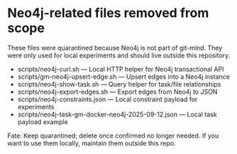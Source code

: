 # Neo4j-related files removed from scope

These files were quarantined because Neo4j is not part of git-mind. They were only used for local experiments and should live outside this repository.

- scripts/neo4j-curl.sh — Local HTTP helper for Neo4j transactional API
- scripts/gm-neo4j-upsert-edge.sh — Upsert edges into a Neo4j instance
- scripts/neo4j-show-task.sh — Query helper for task/file relationships
- scripts/neo4j-export-edges.sh — Export edges from Neo4j to JSON
- scripts/neo4j-constraints.json — Local constraint payload for experiments
- scripts/neo4j-task-gm-docker-neo4j-2025-09-12.json — Local task payload example

Fate: Keep quarantined; delete once confirmed no longer needed. If you want to use them locally, maintain them outside this repo.
